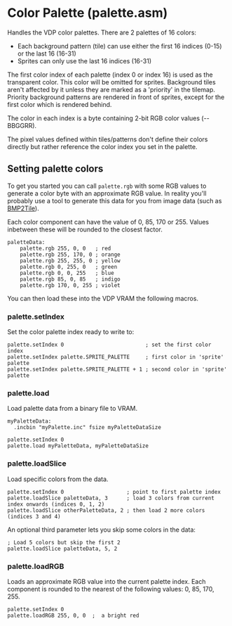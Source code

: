 # Color Palette (palette.asm)

Handles the VDP color palettes. There are 2 palettes of 16 colors:

- Each background pattern (tile) can use either the first 16 indices (0-15) or
  the last 16 (16-31)
- Sprites can only use the last 16 indices (16-31)

The first color index of each palette (index 0 or index 16) is used as the transparent color. This color will be omitted for sprites. Background tiles aren't affected by it unless they are marked as a 'priority' in the tilemap. Priority background patterns are rendered in front of sprites, except for the first color which is rendered behind.

The color in each index is a byte containing 2-bit RGB color values (--BBGGRR).

The pixel values defined within tiles/patterns don't define their colors directly but rather reference the color index you set in the palette.

## Setting palette colors

To get you started you can call `palette.rgb` with some RGB values to generate a color byte with an approximate RGB value. In reality you'll probably use a tool to generate this data for you from image data (such as [BMP2Tile](https://www.smspower.org/maxim/Software/BMP2Tile)).

Each color component can have the value of 0, 85, 170 or 255. Values inbetween these will be rounded to the closest factor.

```
paletteData:
    palette.rgb 255, 0, 0   ; red
    palette.rgb 255, 170, 0 ; orange
    palette.rgb 255, 255, 0 ; yellow
    palette.rgb 0, 255, 0   ; green
    palette.rgb 0, 0, 255   ; blue
    palette.rgb 85, 0, 85   ; indigo
    palette.rgb 170, 0, 255 ; violet
```

You can then load these into the VDP VRAM the following macros.

### palette.setIndex

Set the color palette index ready to write to:

```
palette.setIndex 0                          ; set the first color index
palette.setIndex palette.SPRITE_PALETTE     ; first color in 'sprite' palette
palette.setIndex palette.SPRITE_PALETTE + 1 ; second color in 'sprite' palette
```
### palette.load

Load palette data from a binary file to VRAM.

```
myPaletteData:
  .incbin "myPalette.inc" fsize myPaletteDataSize

palette.setIndex 0
palette.load myPaletteData, myPaletteDataSize
```

### palette.loadSlice

Load specific colors from the data.

```
palette.setIndex 0                    ; point to first palette index
palette.loadSlice paletteData, 3      ; load 3 colors from current index onwards (indices 0, 1, 2)
palette.loadSlice otherPaletteData, 2 ; then load 2 more colors (indices 3 and 4)
```

An optional third parameter lets you skip some colors in the data:

```
; Load 5 colors but skip the first 2
palette.loadSlice paletteData, 5, 2
```

### palette.loadRGB

Loads an approximate RGB value into the current palette index. Each component is rounded to the nearest of the following values: 0, 85, 170, 255.

```
palette.setIndex 0
palette.loadRGB 255, 0, 0  ;  a bright red
```